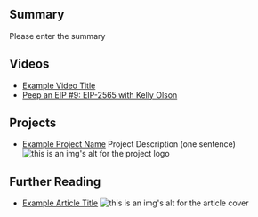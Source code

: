 ## Summary

Please enter the summary

## Videos

- [Example Video Title](https://www.youtube.com/watch?v=TDGq4aeevgY)
- [Peep an EIP #9: EIP-2565 with Kelly Olson](https://www.youtube.com/watch?v=riBALRAw1Mw&list=PL4cwHXAawZxqu0PKKyMzG_3BJV_xZTi1F&index=104)

## Projects

- [Example Project Name](https://xxxx.xxx/xxxxx) Project Description (one sentence) ![this is an img's alt for the project logo](https://xxxx.xxx/project-logo.xxx)

## Further Reading

- [Example Article Title](https://xxxx.xxx/xxxxx) ![this is an img's alt for the article cover](https://xxxx.xxx/article-cover.xxx)

